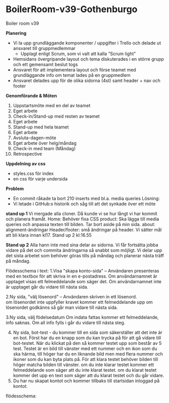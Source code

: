 # BoilerRoom-v39-Gothenburgo
Boiler room v39
<!-- Planering och genomförande -->
__Planering__
- Vi la upp grundläggande komponenter / uppgifter i Trello och delade ut ansvaret till gruppmedlemmar
    - Upplagt enligt Scrum, som vi valt att kalla “Scrum light”
- Hemsidans övergripande layout och tema diskuterades i en större grupp och ett gemensamt beslut togs
- Ansvaret för att implementera layout och förse teamet med grundläggande info om temat lades på en gruppmedlem
- Ansvaret delades upp för de olika sidorna (4st) samt header + nav och footer


__Genomförande & Möten__
1. Uppstartsmöte med en del av teamet
2. Eget arbete
3. Check-in/Stand-up med resten av teamet
4. Eget arbete
5. Stand-up med hela teamet
6. Eget arbete
7. Avsluta-dagen-möte
8. Eget arbete över helg/måndag
9. Check-in med team (Måndag)
10. Retrospective


__Uppdelning av css__
- styles.css för index
- en css för varje undersida

__Problem__
- En commit råkade ta bort 210 inserts med bl.a. media queries
Lösning: 
- Vi letade i GitHub:s historik och såg till att det synkade över ett möte

<!-- Mötesanteckningar -->
__stand up 1__
Vi mergade alla cloner. Då kunde vi se hur långt vi har kommit och planera framåt. 
Home: Behöver fixa CSS
product: Ska lägga till media queries och anpassa texten till bilden. Tar bort aside på min sida.
about: alignment-ändringar
Header/footer: små ändringar på header. 
Vi sätter mål att bli klara innan kl17. Stand up 2  kl:16.55

__Stand up 2__
Alla hann inte med sina delar av sidorna. Vi får fortsätta jobba vidare på det och commita ändringarna så snabbt som möjligt. Vi delar upp det sista arbetet som behöver göras tills på måndag och planerar nästa träff på måndag.


<!-- Flödesschema -->
Flödesschema i text:
1.Visa "skapa konto-sida" – Användaren presenteras med en textbox för att skriva in en e-postadress.
    Om användarnamnet är upptaget visas ett felmeddelande som säger det.
    Om användarnamnet inte är upptaget går du vidare till nästa sida.

2.Ny sida, "välj lösenord" – Användaren skriven in ett lösenord.    
    om lösenordet inte uppfyller kravet kommer ett felmeddelande upp
    om lösenordet godkänns så går man vidare till nästa sida.

3.Ny sida, välj födelsedatum
    Om indata fattas kommer ett felmeddelande, info saknas.
    Om all info fylls i går du vidare till nästa steg.

4. Ny sida, bot-test - du kommer till en sida som säkerställer att det inte är en bot. Först har du en knapp som du kan trycka på för att gå vidare till bot-testet. När du klickat på den så kommer testet upp som består av 5 test. Testet är en bild till vänster med ett nummer och en ikon som du ska härma, till höger har du en liknande bild men med flera nummer och ikoner som du kan byta plats på. För att klara testet behöver bilden till höger matcha bilden till vänster.
    om du inte klarar testet kommer ett felmeddelande som säger att du inte klarat testet.
    om du klarat testet kommer det upp en text som säger att du klarat testet och du går vidare.
5. Du har nu skapat kontot och kommer tillbaks till startsidan inloggad på kontot.



<!-- Flödesschema -->
flödesschema:
<!DOCTYPE html>
<html>
<head>
<title>Boiler room flödesschema.html</title>
<meta charset="utf-8"/>
</head>
<body>
<div class="mxgraph" style="max-width:100%;border:1px solid transparent;" data-mxgraph="{&quot;highlight&quot;:&quot;#0000ff&quot;,&quot;nav&quot;:true,&quot;resize&quot;:true,&quot;xml&quot;:&quot;&lt;mxfile host=\&quot;app.diagrams.net\&quot; agent=\&quot;Mozilla/5.0 (Windows NT 10.0; Win64; x64) AppleWebKit/537.36 (KHTML, like Gecko) Chrome/129.0.0.0 Safari/537.36\&quot; version=\&quot;24.7.16\&quot;&gt;&lt;diagram name=\&quot;Page-1\&quot; id=\&quot;6Xb4Mv9C7uAFMD15grOj\&quot;&gt;&lt;mxGraphModel dx=\&quot;1860\&quot; dy=\&quot;858\&quot; grid=\&quot;1\&quot; gridSize=\&quot;15\&quot; guides=\&quot;1\&quot; tooltips=\&quot;1\&quot; connect=\&quot;1\&quot; arrows=\&quot;1\&quot; fold=\&quot;1\&quot; page=\&quot;1\&quot; pageScale=\&quot;1\&quot; pageWidth=\&quot;980\&quot; pageHeight=\&quot;1390\&quot; math=\&quot;0\&quot; shadow=\&quot;0\&quot;&gt;&lt;root&gt;&lt;mxCell id=\&quot;0\&quot;/&gt;&lt;mxCell id=\&quot;1\&quot; parent=\&quot;0\&quot;/&gt;&lt;mxCell id=\&quot;CGdu6g-sYSKlaKmTyrzd-9\&quot; value=\&quot;\&quot; style=\&quot;edgeStyle=orthogonalEdgeStyle;rounded=0;orthogonalLoop=1;jettySize=auto;html=1;\&quot; edge=\&quot;1\&quot; parent=\&quot;1\&quot; source=\&quot;CGdu6g-sYSKlaKmTyrzd-34\&quot;&gt;&lt;mxGeometry relative=\&quot;1\&quot; as=\&quot;geometry\&quot;&gt;&lt;mxPoint x=\&quot;425\&quot; y=\&quot;180\&quot; as=\&quot;targetPoint\&quot;/&gt;&lt;/mxGeometry&gt;&lt;/mxCell&gt;&lt;mxCell id=\&quot;CGdu6g-sYSKlaKmTyrzd-7\&quot; value=\&quot;Öppna &amp;quot;skapa konto&amp;quot; sida\&quot; style=\&quot;rounded=1;whiteSpace=wrap;html=1;\&quot; vertex=\&quot;1\&quot; parent=\&quot;1\&quot;&gt;&lt;mxGeometry x=\&quot;365\&quot; width=\&quot;120\&quot; height=\&quot;60\&quot; as=\&quot;geometry\&quot;/&gt;&lt;/mxCell&gt;&lt;mxCell id=\&quot;CGdu6g-sYSKlaKmTyrzd-26\&quot; value=\&quot;\&quot; style=\&quot;edgeStyle=orthogonalEdgeStyle;rounded=0;orthogonalLoop=1;jettySize=auto;html=1;\&quot; edge=\&quot;1\&quot; parent=\&quot;1\&quot; source=\&quot;CGdu6g-sYSKlaKmTyrzd-23\&quot; target=\&quot;CGdu6g-sYSKlaKmTyrzd-25\&quot;&gt;&lt;mxGeometry relative=\&quot;1\&quot; as=\&quot;geometry\&quot;/&gt;&lt;/mxCell&gt;&lt;mxCell id=\&quot;CGdu6g-sYSKlaKmTyrzd-92\&quot; value=\&quot;\&quot; style=\&quot;edgeStyle=orthogonalEdgeStyle;rounded=0;orthogonalLoop=1;jettySize=auto;html=1;\&quot; edge=\&quot;1\&quot; parent=\&quot;1\&quot; source=\&quot;CGdu6g-sYSKlaKmTyrzd-23\&quot; target=\&quot;CGdu6g-sYSKlaKmTyrzd-91\&quot;&gt;&lt;mxGeometry relative=\&quot;1\&quot; as=\&quot;geometry\&quot;/&gt;&lt;/mxCell&gt;&lt;mxCell id=\&quot;CGdu6g-sYSKlaKmTyrzd-23\&quot; value=\&quot;är all info ifylld?\&quot; style=\&quot;rhombus;whiteSpace=wrap;html=1;rounded=0;\&quot; vertex=\&quot;1\&quot; parent=\&quot;1\&quot;&gt;&lt;mxGeometry x=\&quot;385\&quot; y=\&quot;720\&quot; width=\&quot;80\&quot; height=\&quot;80\&quot; as=\&quot;geometry\&quot;/&gt;&lt;/mxCell&gt;&lt;mxCell id=\&quot;CGdu6g-sYSKlaKmTyrzd-78\&quot; value=\&quot;\&quot; style=\&quot;edgeStyle=orthogonalEdgeStyle;rounded=0;orthogonalLoop=1;jettySize=auto;html=1;\&quot; edge=\&quot;1\&quot; parent=\&quot;1\&quot; source=\&quot;CGdu6g-sYSKlaKmTyrzd-25\&quot; target=\&quot;CGdu6g-sYSKlaKmTyrzd-77\&quot;&gt;&lt;mxGeometry relative=\&quot;1\&quot; as=\&quot;geometry\&quot;/&gt;&lt;/mxCell&gt;&lt;mxCell id=\&quot;CGdu6g-sYSKlaKmTyrzd-25\&quot; value=\&quot;nej\&quot; style=\&quot;whiteSpace=wrap;html=1;rounded=0;\&quot; vertex=\&quot;1\&quot; parent=\&quot;1\&quot;&gt;&lt;mxGeometry x=\&quot;500.25\&quot; y=\&quot;745\&quot; width=\&quot;49.75\&quot; height=\&quot;30\&quot; as=\&quot;geometry\&quot;/&gt;&lt;/mxCell&gt;&lt;mxCell id=\&quot;CGdu6g-sYSKlaKmTyrzd-43\&quot; value=\&quot;\&quot; style=\&quot;edgeStyle=orthogonalEdgeStyle;rounded=0;orthogonalLoop=1;jettySize=auto;html=1;\&quot; edge=\&quot;1\&quot; parent=\&quot;1\&quot; source=\&quot;CGdu6g-sYSKlaKmTyrzd-31\&quot; target=\&quot;CGdu6g-sYSKlaKmTyrzd-41\&quot;&gt;&lt;mxGeometry relative=\&quot;1\&quot; as=\&quot;geometry\&quot;/&gt;&lt;/mxCell&gt;&lt;mxCell id=\&quot;CGdu6g-sYSKlaKmTyrzd-45\&quot; value=\&quot;\&quot; style=\&quot;edgeStyle=orthogonalEdgeStyle;rounded=0;orthogonalLoop=1;jettySize=auto;html=1;\&quot; edge=\&quot;1\&quot; parent=\&quot;1\&quot; source=\&quot;CGdu6g-sYSKlaKmTyrzd-31\&quot; target=\&quot;CGdu6g-sYSKlaKmTyrzd-44\&quot;&gt;&lt;mxGeometry relative=\&quot;1\&quot; as=\&quot;geometry\&quot;/&gt;&lt;/mxCell&gt;&lt;mxCell id=\&quot;CGdu6g-sYSKlaKmTyrzd-31\&quot; value=\&quot;Är e-postadressen upptagen?\&quot; style=\&quot;rhombus;whiteSpace=wrap;html=1;rounded=0;\&quot; vertex=\&quot;1\&quot; parent=\&quot;1\&quot;&gt;&lt;mxGeometry x=\&quot;378\&quot; y=\&quot;160\&quot; width=\&quot;95\&quot; height=\&quot;100\&quot; as=\&quot;geometry\&quot;/&gt;&lt;/mxCell&gt;&lt;mxCell id=\&quot;CGdu6g-sYSKlaKmTyrzd-36\&quot; value=\&quot;\&quot; style=\&quot;edgeStyle=orthogonalEdgeStyle;rounded=0;orthogonalLoop=1;jettySize=auto;html=1;\&quot; edge=\&quot;1\&quot; parent=\&quot;1\&quot; source=\&quot;CGdu6g-sYSKlaKmTyrzd-34\&quot; target=\&quot;CGdu6g-sYSKlaKmTyrzd-31\&quot;&gt;&lt;mxGeometry relative=\&quot;1\&quot; as=\&quot;geometry\&quot;/&gt;&lt;/mxCell&gt;&lt;mxCell id=\&quot;CGdu6g-sYSKlaKmTyrzd-50\&quot; value=\&quot;\&quot; style=\&quot;edgeStyle=orthogonalEdgeStyle;rounded=0;orthogonalLoop=1;jettySize=auto;html=1;\&quot; edge=\&quot;1\&quot; parent=\&quot;1\&quot; source=\&quot;CGdu6g-sYSKlaKmTyrzd-41\&quot; target=\&quot;CGdu6g-sYSKlaKmTyrzd-49\&quot;&gt;&lt;mxGeometry relative=\&quot;1\&quot; as=\&quot;geometry\&quot;/&gt;&lt;/mxCell&gt;&lt;mxCell id=\&quot;CGdu6g-sYSKlaKmTyrzd-41\&quot; value=\&quot;nej&amp;lt;div&amp;gt;Utdata:Ny sida, Välj lösenord&amp;lt;/div&amp;gt;\&quot; style=\&quot;shape=parallelogram;perimeter=parallelogramPerimeter;whiteSpace=wrap;html=1;fixedSize=1;\&quot; vertex=\&quot;1\&quot; parent=\&quot;1\&quot;&gt;&lt;mxGeometry x=\&quot;373.25\&quot; y=\&quot;290\&quot; width=\&quot;104.5\&quot; height=\&quot;40\&quot; as=\&quot;geometry\&quot;/&gt;&lt;/mxCell&gt;&lt;mxCell id=\&quot;CGdu6g-sYSKlaKmTyrzd-42\&quot; value=\&quot;\&quot; style=\&quot;edgeStyle=orthogonalEdgeStyle;rounded=0;orthogonalLoop=1;jettySize=auto;html=1;\&quot; edge=\&quot;1\&quot; parent=\&quot;1\&quot; source=\&quot;CGdu6g-sYSKlaKmTyrzd-7\&quot; target=\&quot;CGdu6g-sYSKlaKmTyrzd-34\&quot;&gt;&lt;mxGeometry relative=\&quot;1\&quot; as=\&quot;geometry\&quot;&gt;&lt;mxPoint x=\&quot;425\&quot; y=\&quot;60\&quot; as=\&quot;sourcePoint\&quot;/&gt;&lt;mxPoint x=\&quot;425\&quot; y=\&quot;180\&quot; as=\&quot;targetPoint\&quot;/&gt;&lt;/mxGeometry&gt;&lt;/mxCell&gt;&lt;mxCell id=\&quot;CGdu6g-sYSKlaKmTyrzd-34\&quot; value=\&quot;&amp;lt;br&amp;gt;&amp;lt;span style=&amp;quot;color: rgb(0, 0, 0); font-family: Helvetica; font-size: 12px; font-style: normal; font-variant-ligatures: normal; font-variant-caps: normal; font-weight: 400; letter-spacing: normal; orphans: 2; text-align: center; text-indent: 0px; text-transform: none; widows: 2; word-spacing: 0px; -webkit-text-stroke-width: 0px; white-space: normal; background-color: rgb(251, 251, 251); text-decoration-thickness: initial; text-decoration-style: initial; text-decoration-color: initial; display: inline !important; float: none;&amp;quot;&amp;gt;Indata: Skriv in&amp;amp;nbsp;&amp;lt;/span&amp;gt;&amp;lt;div&amp;gt;&amp;lt;span style=&amp;quot;color: rgb(0, 0, 0); font-family: Helvetica; font-size: 12px; font-style: normal; font-variant-ligatures: normal; font-variant-caps: normal; font-weight: 400; letter-spacing: normal; orphans: 2; text-align: center; text-indent: 0px; text-transform: none; widows: 2; word-spacing: 0px; -webkit-text-stroke-width: 0px; white-space: normal; background-color: rgb(251, 251, 251); text-decoration-thickness: initial; text-decoration-style: initial; text-decoration-color: initial; display: inline !important; float: none;&amp;quot;&amp;gt;e-postadress i&amp;amp;nbsp;&amp;lt;/span&amp;gt;&amp;lt;/div&amp;gt;&amp;lt;div&amp;gt;&amp;lt;span style=&amp;quot;color: rgb(0, 0, 0); font-family: Helvetica; font-size: 12px; font-style: normal; font-variant-ligatures: normal; font-variant-caps: normal; font-weight: 400; letter-spacing: normal; orphans: 2; text-align: center; text-indent: 0px; text-transform: none; widows: 2; word-spacing: 0px; -webkit-text-stroke-width: 0px; white-space: normal; background-color: rgb(251, 251, 251); text-decoration-thickness: initial; text-decoration-style: initial; text-decoration-color: initial; display: inline !important; float: none;&amp;quot;&amp;gt;textbox&amp;lt;/span&amp;gt;&amp;lt;br&amp;gt;&amp;lt;br&amp;gt;&amp;lt;/div&amp;gt;\&quot; style=\&quot;shape=parallelogram;perimeter=parallelogramPerimeter;whiteSpace=wrap;html=1;fixedSize=1;\&quot; vertex=\&quot;1\&quot; parent=\&quot;1\&quot;&gt;&lt;mxGeometry x=\&quot;365\&quot; y=\&quot;80\&quot; width=\&quot;120\&quot; height=\&quot;60\&quot; as=\&quot;geometry\&quot;/&gt;&lt;/mxCell&gt;&lt;mxCell id=\&quot;CGdu6g-sYSKlaKmTyrzd-47\&quot; value=\&quot;\&quot; style=\&quot;edgeStyle=orthogonalEdgeStyle;rounded=0;orthogonalLoop=1;jettySize=auto;html=1;\&quot; edge=\&quot;1\&quot; parent=\&quot;1\&quot; source=\&quot;CGdu6g-sYSKlaKmTyrzd-44\&quot; target=\&quot;CGdu6g-sYSKlaKmTyrzd-46\&quot;&gt;&lt;mxGeometry relative=\&quot;1\&quot; as=\&quot;geometry\&quot;/&gt;&lt;/mxCell&gt;&lt;mxCell id=\&quot;CGdu6g-sYSKlaKmTyrzd-44\&quot; value=\&quot;ja\&quot; style=\&quot;whiteSpace=wrap;html=1;rounded=0;\&quot; vertex=\&quot;1\&quot; parent=\&quot;1\&quot;&gt;&lt;mxGeometry x=\&quot;540.5\&quot; y=\&quot;190\&quot; width=\&quot;39.5\&quot; height=\&quot;40\&quot; as=\&quot;geometry\&quot;/&gt;&lt;/mxCell&gt;&lt;mxCell id=\&quot;CGdu6g-sYSKlaKmTyrzd-58\&quot; value=\&quot;\&quot; style=\&quot;edgeStyle=orthogonalEdgeStyle;rounded=0;orthogonalLoop=1;jettySize=auto;html=1;entryX=1;entryY=0.5;entryDx=0;entryDy=0;\&quot; edge=\&quot;1\&quot; parent=\&quot;1\&quot; source=\&quot;CGdu6g-sYSKlaKmTyrzd-46\&quot; target=\&quot;CGdu6g-sYSKlaKmTyrzd-34\&quot;&gt;&lt;mxGeometry relative=\&quot;1\&quot; as=\&quot;geometry\&quot;&gt;&lt;mxPoint x=\&quot;680\&quot; y=\&quot;100\&quot; as=\&quot;targetPoint\&quot;/&gt;&lt;Array as=\&quot;points\&quot;&gt;&lt;mxPoint x=\&quot;680\&quot; y=\&quot;110\&quot;/&gt;&lt;/Array&gt;&lt;/mxGeometry&gt;&lt;/mxCell&gt;&lt;mxCell id=\&quot;CGdu6g-sYSKlaKmTyrzd-46\&quot; value=\&quot;Visa felmeddelande:&amp;lt;div&amp;gt;E-postadress är upptagen&amp;lt;/div&amp;gt;\&quot; style=\&quot;shape=parallelogram;perimeter=parallelogramPerimeter;whiteSpace=wrap;html=1;fixedSize=1;rounded=0;\&quot; vertex=\&quot;1\&quot; parent=\&quot;1\&quot;&gt;&lt;mxGeometry x=\&quot;619.75\&quot; y=\&quot;180\&quot; width=\&quot;120\&quot; height=\&quot;60\&quot; as=\&quot;geometry\&quot;/&gt;&lt;/mxCell&gt;&lt;mxCell id=\&quot;CGdu6g-sYSKlaKmTyrzd-52\&quot; value=\&quot;\&quot; style=\&quot;edgeStyle=orthogonalEdgeStyle;rounded=0;orthogonalLoop=1;jettySize=auto;html=1;\&quot; edge=\&quot;1\&quot; parent=\&quot;1\&quot; source=\&quot;CGdu6g-sYSKlaKmTyrzd-49\&quot; target=\&quot;CGdu6g-sYSKlaKmTyrzd-51\&quot;&gt;&lt;mxGeometry relative=\&quot;1\&quot; as=\&quot;geometry\&quot;/&gt;&lt;/mxCell&gt;&lt;mxCell id=\&quot;CGdu6g-sYSKlaKmTyrzd-49\&quot; value=\&quot;Indata: skriv lösenord\&quot; style=\&quot;shape=parallelogram;perimeter=parallelogramPerimeter;whiteSpace=wrap;html=1;fixedSize=1;\&quot; vertex=\&quot;1\&quot; parent=\&quot;1\&quot;&gt;&lt;mxGeometry x=\&quot;373.25\&quot; y=\&quot;370\&quot; width=\&quot;104.5\&quot; height=\&quot;40\&quot; as=\&quot;geometry\&quot;/&gt;&lt;/mxCell&gt;&lt;mxCell id=\&quot;CGdu6g-sYSKlaKmTyrzd-54\&quot; value=\&quot;\&quot; style=\&quot;edgeStyle=orthogonalEdgeStyle;rounded=0;orthogonalLoop=1;jettySize=auto;html=1;\&quot; edge=\&quot;1\&quot; parent=\&quot;1\&quot; source=\&quot;CGdu6g-sYSKlaKmTyrzd-51\&quot; target=\&quot;CGdu6g-sYSKlaKmTyrzd-53\&quot;&gt;&lt;mxGeometry relative=\&quot;1\&quot; as=\&quot;geometry\&quot;/&gt;&lt;/mxCell&gt;&lt;mxCell id=\&quot;CGdu6g-sYSKlaKmTyrzd-70\&quot; value=\&quot;\&quot; style=\&quot;edgeStyle=orthogonalEdgeStyle;rounded=0;orthogonalLoop=1;jettySize=auto;html=1;\&quot; edge=\&quot;1\&quot; parent=\&quot;1\&quot; source=\&quot;CGdu6g-sYSKlaKmTyrzd-51\&quot; target=\&quot;CGdu6g-sYSKlaKmTyrzd-69\&quot;&gt;&lt;mxGeometry relative=\&quot;1\&quot; as=\&quot;geometry\&quot;/&gt;&lt;/mxCell&gt;&lt;mxCell id=\&quot;CGdu6g-sYSKlaKmTyrzd-51\&quot; value=\&quot;Uppnår lösenordet kraven?\&quot; style=\&quot;rhombus;whiteSpace=wrap;html=1;\&quot; vertex=\&quot;1\&quot; parent=\&quot;1\&quot;&gt;&lt;mxGeometry x=\&quot;385\&quot; y=\&quot;430\&quot; width=\&quot;80\&quot; height=\&quot;80\&quot; as=\&quot;geometry\&quot;/&gt;&lt;/mxCell&gt;&lt;mxCell id=\&quot;CGdu6g-sYSKlaKmTyrzd-56\&quot; value=\&quot;\&quot; style=\&quot;edgeStyle=orthogonalEdgeStyle;rounded=0;orthogonalLoop=1;jettySize=auto;html=1;\&quot; edge=\&quot;1\&quot; parent=\&quot;1\&quot; source=\&quot;CGdu6g-sYSKlaKmTyrzd-53\&quot; target=\&quot;CGdu6g-sYSKlaKmTyrzd-55\&quot;&gt;&lt;mxGeometry relative=\&quot;1\&quot; as=\&quot;geometry\&quot;/&gt;&lt;/mxCell&gt;&lt;mxCell id=\&quot;CGdu6g-sYSKlaKmTyrzd-53\&quot; value=\&quot;nej\&quot; style=\&quot;whiteSpace=wrap;html=1;\&quot; vertex=\&quot;1\&quot; parent=\&quot;1\&quot;&gt;&lt;mxGeometry x=\&quot;530\&quot; y=\&quot;455\&quot; width=\&quot;35\&quot; height=\&quot;30\&quot; as=\&quot;geometry\&quot;/&gt;&lt;/mxCell&gt;&lt;mxCell id=\&quot;CGdu6g-sYSKlaKmTyrzd-68\&quot; value=\&quot;\&quot; style=\&quot;edgeStyle=orthogonalEdgeStyle;rounded=0;orthogonalLoop=1;jettySize=auto;html=1;entryX=1;entryY=0.5;entryDx=0;entryDy=0;\&quot; edge=\&quot;1\&quot; parent=\&quot;1\&quot; source=\&quot;CGdu6g-sYSKlaKmTyrzd-55\&quot; target=\&quot;CGdu6g-sYSKlaKmTyrzd-49\&quot;&gt;&lt;mxGeometry relative=\&quot;1\&quot; as=\&quot;geometry\&quot;&gt;&lt;mxPoint x=\&quot;533\&quot; y=\&quot;380\&quot; as=\&quot;targetPoint\&quot;/&gt;&lt;/mxGeometry&gt;&lt;/mxCell&gt;&lt;mxCell id=\&quot;CGdu6g-sYSKlaKmTyrzd-55\&quot; value=\&quot;utdata: visa felmeddelande:&amp;lt;div&amp;gt;&amp;quot;Lösenordet uppnår inte kraven&amp;lt;/div&amp;gt;\&quot; style=\&quot;shape=parallelogram;perimeter=parallelogramPerimeter;whiteSpace=wrap;html=1;fixedSize=1;\&quot; vertex=\&quot;1\&quot; parent=\&quot;1\&quot;&gt;&lt;mxGeometry x=\&quot;610\&quot; y=\&quot;360\&quot; width=\&quot;120\&quot; height=\&quot;60\&quot; as=\&quot;geometry\&quot;/&gt;&lt;/mxCell&gt;&lt;mxCell id=\&quot;CGdu6g-sYSKlaKmTyrzd-74\&quot; value=\&quot;\&quot; style=\&quot;edgeStyle=orthogonalEdgeStyle;rounded=0;orthogonalLoop=1;jettySize=auto;html=1;\&quot; edge=\&quot;1\&quot; parent=\&quot;1\&quot; source=\&quot;CGdu6g-sYSKlaKmTyrzd-69\&quot; target=\&quot;CGdu6g-sYSKlaKmTyrzd-73\&quot;&gt;&lt;mxGeometry relative=\&quot;1\&quot; as=\&quot;geometry\&quot;/&gt;&lt;/mxCell&gt;&lt;mxCell id=\&quot;CGdu6g-sYSKlaKmTyrzd-69\&quot; value=\&quot;ja&amp;lt;div&amp;gt;utdata: ny sida,&amp;lt;/div&amp;gt;&amp;lt;div&amp;gt;skriv in födelsedatum&amp;lt;/div&amp;gt;\&quot; style=\&quot;shape=parallelogram;perimeter=parallelogramPerimeter;whiteSpace=wrap;html=1;fixedSize=1;\&quot; vertex=\&quot;1\&quot; parent=\&quot;1\&quot;&gt;&lt;mxGeometry x=\&quot;365\&quot; y=\&quot;530\&quot; width=\&quot;120\&quot; height=\&quot;60\&quot; as=\&quot;geometry\&quot;/&gt;&lt;/mxCell&gt;&lt;mxCell id=\&quot;CGdu6g-sYSKlaKmTyrzd-76\&quot; value=\&quot;\&quot; style=\&quot;edgeStyle=orthogonalEdgeStyle;rounded=0;orthogonalLoop=1;jettySize=auto;html=1;\&quot; edge=\&quot;1\&quot; parent=\&quot;1\&quot; source=\&quot;CGdu6g-sYSKlaKmTyrzd-73\&quot; target=\&quot;CGdu6g-sYSKlaKmTyrzd-23\&quot;&gt;&lt;mxGeometry relative=\&quot;1\&quot; as=\&quot;geometry\&quot;/&gt;&lt;/mxCell&gt;&lt;mxCell id=\&quot;CGdu6g-sYSKlaKmTyrzd-73\&quot; value=\&quot;indata:&amp;lt;div&amp;gt;välj region och födelsedatum&amp;lt;/div&amp;gt;\&quot; style=\&quot;shape=parallelogram;perimeter=parallelogramPerimeter;whiteSpace=wrap;html=1;fixedSize=1;\&quot; vertex=\&quot;1\&quot; parent=\&quot;1\&quot;&gt;&lt;mxGeometry x=\&quot;365\&quot; y=\&quot;620\&quot; width=\&quot;120\&quot; height=\&quot;60\&quot; as=\&quot;geometry\&quot;/&gt;&lt;/mxCell&gt;&lt;mxCell id=\&quot;CGdu6g-sYSKlaKmTyrzd-85\&quot; value=\&quot;\&quot; style=\&quot;edgeStyle=orthogonalEdgeStyle;rounded=0;orthogonalLoop=1;jettySize=auto;html=1;\&quot; edge=\&quot;1\&quot; parent=\&quot;1\&quot; source=\&quot;CGdu6g-sYSKlaKmTyrzd-77\&quot; target=\&quot;CGdu6g-sYSKlaKmTyrzd-73\&quot;&gt;&lt;mxGeometry relative=\&quot;1\&quot; as=\&quot;geometry\&quot;/&gt;&lt;/mxCell&gt;&lt;mxCell id=\&quot;CGdu6g-sYSKlaKmTyrzd-77\&quot; value=\&quot;utdata:&amp;lt;div&amp;gt;den här infon krävs&amp;lt;/div&amp;gt;\&quot; style=\&quot;shape=parallelogram;perimeter=parallelogramPerimeter;whiteSpace=wrap;html=1;fixedSize=1;rounded=0;\&quot; vertex=\&quot;1\&quot; parent=\&quot;1\&quot;&gt;&lt;mxGeometry x=\&quot;579.995\&quot; y=\&quot;620\&quot; width=\&quot;120\&quot; height=\&quot;60\&quot; as=\&quot;geometry\&quot;/&gt;&lt;/mxCell&gt;&lt;mxCell id=\&quot;CGdu6g-sYSKlaKmTyrzd-94\&quot; value=\&quot;\&quot; style=\&quot;edgeStyle=orthogonalEdgeStyle;rounded=0;orthogonalLoop=1;jettySize=auto;html=1;\&quot; edge=\&quot;1\&quot; parent=\&quot;1\&quot; source=\&quot;CGdu6g-sYSKlaKmTyrzd-91\&quot; target=\&quot;CGdu6g-sYSKlaKmTyrzd-93\&quot;&gt;&lt;mxGeometry relative=\&quot;1\&quot; as=\&quot;geometry\&quot;/&gt;&lt;/mxCell&gt;&lt;mxCell id=\&quot;CGdu6g-sYSKlaKmTyrzd-91\&quot; value=\&quot;ja&amp;lt;div&amp;gt;utdata: ny sida,&amp;lt;/div&amp;gt;&amp;lt;div&amp;gt;help us beat the robots&amp;lt;/div&amp;gt;\&quot; style=\&quot;shape=parallelogram;perimeter=parallelogramPerimeter;whiteSpace=wrap;html=1;fixedSize=1;rounded=0;\&quot; vertex=\&quot;1\&quot; parent=\&quot;1\&quot;&gt;&lt;mxGeometry x=\&quot;365\&quot; y=\&quot;830\&quot; width=\&quot;120\&quot; height=\&quot;60\&quot; as=\&quot;geometry\&quot;/&gt;&lt;/mxCell&gt;&lt;mxCell id=\&quot;CGdu6g-sYSKlaKmTyrzd-96\&quot; value=\&quot;\&quot; style=\&quot;edgeStyle=orthogonalEdgeStyle;rounded=0;orthogonalLoop=1;jettySize=auto;html=1;\&quot; edge=\&quot;1\&quot; parent=\&quot;1\&quot; source=\&quot;CGdu6g-sYSKlaKmTyrzd-93\&quot; target=\&quot;CGdu6g-sYSKlaKmTyrzd-95\&quot;&gt;&lt;mxGeometry relative=\&quot;1\&quot; as=\&quot;geometry\&quot;/&gt;&lt;/mxCell&gt;&lt;mxCell id=\&quot;CGdu6g-sYSKlaKmTyrzd-93\&quot; value=\&quot;indata:tryck på next-knappen\&quot; style=\&quot;shape=parallelogram;perimeter=parallelogramPerimeter;whiteSpace=wrap;html=1;fixedSize=1;rounded=0;\&quot; vertex=\&quot;1\&quot; parent=\&quot;1\&quot;&gt;&lt;mxGeometry x=\&quot;370.75\&quot; y=\&quot;920\&quot; width=\&quot;107\&quot; height=\&quot;40\&quot; as=\&quot;geometry\&quot;/&gt;&lt;/mxCell&gt;&lt;mxCell id=\&quot;CGdu6g-sYSKlaKmTyrzd-101\&quot; value=\&quot;\&quot; style=\&quot;edgeStyle=orthogonalEdgeStyle;rounded=0;orthogonalLoop=1;jettySize=auto;html=1;\&quot; edge=\&quot;1\&quot; parent=\&quot;1\&quot; source=\&quot;CGdu6g-sYSKlaKmTyrzd-95\&quot; target=\&quot;CGdu6g-sYSKlaKmTyrzd-100\&quot;&gt;&lt;mxGeometry relative=\&quot;1\&quot; as=\&quot;geometry\&quot;/&gt;&lt;/mxCell&gt;&lt;mxCell id=\&quot;CGdu6g-sYSKlaKmTyrzd-95\&quot; value=\&quot;utdata:visa test\&quot; style=\&quot;shape=parallelogram;perimeter=parallelogramPerimeter;whiteSpace=wrap;html=1;fixedSize=1;rounded=0;\&quot; vertex=\&quot;1\&quot; parent=\&quot;1\&quot;&gt;&lt;mxGeometry x=\&quot;382.37\&quot; y=\&quot;1000\&quot; width=\&quot;82.63\&quot; height=\&quot;50\&quot; as=\&quot;geometry\&quot;/&gt;&lt;/mxCell&gt;&lt;mxCell id=\&quot;CGdu6g-sYSKlaKmTyrzd-104\&quot; value=\&quot;\&quot; style=\&quot;edgeStyle=orthogonalEdgeStyle;rounded=0;orthogonalLoop=1;jettySize=auto;html=1;\&quot; edge=\&quot;1\&quot; parent=\&quot;1\&quot; source=\&quot;CGdu6g-sYSKlaKmTyrzd-97\&quot; target=\&quot;CGdu6g-sYSKlaKmTyrzd-103\&quot;&gt;&lt;mxGeometry relative=\&quot;1\&quot; as=\&quot;geometry\&quot;/&gt;&lt;/mxCell&gt;&lt;mxCell id=\&quot;CGdu6g-sYSKlaKmTyrzd-109\&quot; value=\&quot;\&quot; style=\&quot;edgeStyle=orthogonalEdgeStyle;rounded=0;orthogonalLoop=1;jettySize=auto;html=1;\&quot; edge=\&quot;1\&quot; parent=\&quot;1\&quot; source=\&quot;CGdu6g-sYSKlaKmTyrzd-97\&quot; target=\&quot;CGdu6g-sYSKlaKmTyrzd-108\&quot;&gt;&lt;mxGeometry relative=\&quot;1\&quot; as=\&quot;geometry\&quot;/&gt;&lt;/mxCell&gt;&lt;mxCell id=\&quot;CGdu6g-sYSKlaKmTyrzd-97\&quot; value=\&quot;är testet godkänt?\&quot; style=\&quot;rhombus;whiteSpace=wrap;html=1;rounded=0;\&quot; vertex=\&quot;1\&quot; parent=\&quot;1\&quot;&gt;&lt;mxGeometry x=\&quot;383.685\&quot; y=\&quot;1170\&quot; width=\&quot;80\&quot; height=\&quot;80\&quot; as=\&quot;geometry\&quot;/&gt;&lt;/mxCell&gt;&lt;mxCell id=\&quot;CGdu6g-sYSKlaKmTyrzd-102\&quot; value=\&quot;\&quot; style=\&quot;edgeStyle=orthogonalEdgeStyle;rounded=0;orthogonalLoop=1;jettySize=auto;html=1;\&quot; edge=\&quot;1\&quot; parent=\&quot;1\&quot; source=\&quot;CGdu6g-sYSKlaKmTyrzd-100\&quot; target=\&quot;CGdu6g-sYSKlaKmTyrzd-97\&quot;&gt;&lt;mxGeometry relative=\&quot;1\&quot; as=\&quot;geometry\&quot;/&gt;&lt;/mxCell&gt;&lt;mxCell id=\&quot;CGdu6g-sYSKlaKmTyrzd-100\&quot; value=\&quot;indata: gör test\&quot; style=\&quot;shape=parallelogram;perimeter=parallelogramPerimeter;whiteSpace=wrap;html=1;fixedSize=1;rounded=0;\&quot; vertex=\&quot;1\&quot; parent=\&quot;1\&quot;&gt;&lt;mxGeometry x=\&quot;368.21\&quot; y=\&quot;1087.5\&quot; width=\&quot;109.54\&quot; height=\&quot;60\&quot; as=\&quot;geometry\&quot;/&gt;&lt;/mxCell&gt;&lt;mxCell id=\&quot;CGdu6g-sYSKlaKmTyrzd-106\&quot; value=\&quot;\&quot; style=\&quot;edgeStyle=orthogonalEdgeStyle;rounded=0;orthogonalLoop=1;jettySize=auto;html=1;\&quot; edge=\&quot;1\&quot; parent=\&quot;1\&quot; source=\&quot;CGdu6g-sYSKlaKmTyrzd-103\&quot; target=\&quot;CGdu6g-sYSKlaKmTyrzd-105\&quot;&gt;&lt;mxGeometry relative=\&quot;1\&quot; as=\&quot;geometry\&quot;/&gt;&lt;/mxCell&gt;&lt;mxCell id=\&quot;CGdu6g-sYSKlaKmTyrzd-103\&quot; value=\&quot;nej\&quot; style=\&quot;whiteSpace=wrap;html=1;rounded=0;\&quot; vertex=\&quot;1\&quot; parent=\&quot;1\&quot;&gt;&lt;mxGeometry x=\&quot;518.68\&quot; y=\&quot;1192.5\&quot; width=\&quot;46.32\&quot; height=\&quot;35\&quot; as=\&quot;geometry\&quot;/&gt;&lt;/mxCell&gt;&lt;mxCell id=\&quot;CGdu6g-sYSKlaKmTyrzd-107\&quot; value=\&quot;\&quot; style=\&quot;edgeStyle=orthogonalEdgeStyle;rounded=0;orthogonalLoop=1;jettySize=auto;html=1;\&quot; edge=\&quot;1\&quot; parent=\&quot;1\&quot; source=\&quot;CGdu6g-sYSKlaKmTyrzd-105\&quot; target=\&quot;CGdu6g-sYSKlaKmTyrzd-100\&quot;&gt;&lt;mxGeometry relative=\&quot;1\&quot; as=\&quot;geometry\&quot;/&gt;&lt;/mxCell&gt;&lt;mxCell id=\&quot;CGdu6g-sYSKlaKmTyrzd-105\&quot; value=\&quot;utdata:&amp;lt;div&amp;gt;Test ej godkänt&amp;lt;/div&amp;gt;\&quot; style=\&quot;shape=parallelogram;perimeter=parallelogramPerimeter;whiteSpace=wrap;html=1;fixedSize=1;rounded=0;\&quot; vertex=\&quot;1\&quot; parent=\&quot;1\&quot;&gt;&lt;mxGeometry x=\&quot;579.99\&quot; y=\&quot;1087.5\&quot; width=\&quot;120\&quot; height=\&quot;60\&quot; as=\&quot;geometry\&quot;/&gt;&lt;/mxCell&gt;&lt;mxCell id=\&quot;CGdu6g-sYSKlaKmTyrzd-113\&quot; value=\&quot;\&quot; style=\&quot;edgeStyle=orthogonalEdgeStyle;rounded=0;orthogonalLoop=1;jettySize=auto;html=1;\&quot; edge=\&quot;1\&quot; parent=\&quot;1\&quot; source=\&quot;CGdu6g-sYSKlaKmTyrzd-108\&quot; target=\&quot;CGdu6g-sYSKlaKmTyrzd-112\&quot;&gt;&lt;mxGeometry relative=\&quot;1\&quot; as=\&quot;geometry\&quot;/&gt;&lt;/mxCell&gt;&lt;mxCell id=\&quot;CGdu6g-sYSKlaKmTyrzd-108\&quot; value=\&quot;ja&amp;lt;div&amp;gt;utdata: ny sida,&amp;lt;/div&amp;gt;&amp;lt;div&amp;gt;lägg til namn&amp;lt;/div&amp;gt;\&quot; style=\&quot;shape=parallelogram;perimeter=parallelogramPerimeter;whiteSpace=wrap;html=1;fixedSize=1;rounded=0;\&quot; vertex=\&quot;1\&quot; parent=\&quot;1\&quot;&gt;&lt;mxGeometry x=\&quot;365.005\&quot; y=\&quot;1275\&quot; width=\&quot;120\&quot; height=\&quot;60\&quot; as=\&quot;geometry\&quot;/&gt;&lt;/mxCell&gt;&lt;mxCell id=\&quot;CGdu6g-sYSKlaKmTyrzd-115\&quot; value=\&quot;\&quot; style=\&quot;edgeStyle=orthogonalEdgeStyle;rounded=0;orthogonalLoop=1;jettySize=auto;html=1;\&quot; edge=\&quot;1\&quot; parent=\&quot;1\&quot; source=\&quot;CGdu6g-sYSKlaKmTyrzd-112\&quot; target=\&quot;CGdu6g-sYSKlaKmTyrzd-114\&quot;&gt;&lt;mxGeometry relative=\&quot;1\&quot; as=\&quot;geometry\&quot;/&gt;&lt;/mxCell&gt;&lt;mxCell id=\&quot;CGdu6g-sYSKlaKmTyrzd-112\&quot; value=\&quot;indata: Skriv in för- och efternamn\&quot; style=\&quot;shape=parallelogram;perimeter=parallelogramPerimeter;whiteSpace=wrap;html=1;fixedSize=1;rounded=0;\&quot; vertex=\&quot;1\&quot; parent=\&quot;1\&quot;&gt;&lt;mxGeometry x=\&quot;365.005\&quot; y=\&quot;1415\&quot; width=\&quot;120\&quot; height=\&quot;60\&quot; as=\&quot;geometry\&quot;/&gt;&lt;/mxCell&gt;&lt;mxCell id=\&quot;CGdu6g-sYSKlaKmTyrzd-114\&quot; value=\&quot;stäng &amp;quot;skapa konto&amp;quot;-sida.&amp;lt;div&amp;gt;Kontot är skapat nu&amp;lt;/div&amp;gt;\&quot; style=\&quot;rounded=1;whiteSpace=wrap;html=1;\&quot; vertex=\&quot;1\&quot; parent=\&quot;1\&quot;&gt;&lt;mxGeometry x=\&quot;365\&quot; y=\&quot;1515\&quot; width=\&quot;120\&quot; height=\&quot;60\&quot; as=\&quot;geometry\&quot;/&gt;&lt;/mxCell&gt;&lt;/root&gt;&lt;/mxGraphModel&gt;&lt;/diagram&gt;&lt;/mxfile&gt;&quot;,&quot;toolbar&quot;:&quot;pages zoom layers lightbox&quot;,&quot;page&quot;:0}"></div>
<script type="text/javascript" src="https://app.diagrams.net/js/viewer-static.min.js"></script>
</body>
</html>

